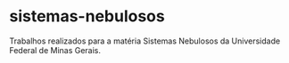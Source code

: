 # sistemas-nebulosos
Trabalhos realizados para a matéria Sistemas Nebulosos da Universidade Federal de Minas Gerais.
